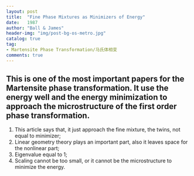```yaml
---
layout: post
title:  "Fine Phase Mixtures as Minimizers of Energy"
date:   1987
author: "Ball & James"
header-img: "img/post-bg-os-metro.jpg"
catalog: true
tag:
- Martensite Phase Transformation/马氏体相变
comments: true
---
```

This is one of the most important papers for the Martensite phase transformation. It use the energy well and the energy minimization to approach the microstructure of the first order phase transformation.
-----------

1. This article says that, it just approach the fine mixture, the twins, not equal to minimizer;
2. Linear geometry theory plays an important part, also it leaves space for the nonlinear part;
3. Eigenvalue equal to 1;
4. Scaling cannot be too small, or it cannot be the microstructure to minimize the energy.


